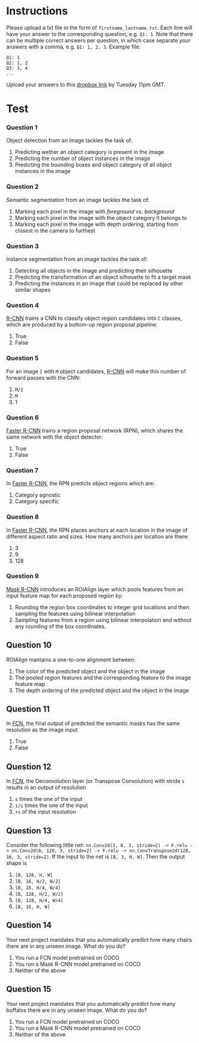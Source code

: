 # Instructions
Please upload a txt file in the form of `firstname_lastname.txt`. Each line will have your answer to the corresponding question, e.g. `Q1: 1`. Note that there can be multiple correct answers per question, in which case separate your answers with a comma, e.g. `Q1: 1, 2, 3`. Example file:
```
Q1: 1
Q2: 1, 2
Q3: 3, 4
...
```
Upload your answers to this [dropbox link][dropbox] by Tuesday 11pm GMT. 

# Test
### Question 1
Object detection from an image tackles the task of:
  1. Predicting wether an object category is present in the image
  2. Predicting the number of object instances in the image
  3. Predicting the bounding boxes and object category of all object instances in the image

### Question 2
Semantic segmentation from an image tackles the task of:
  1. Marking each pixel in the image with _foreground_ vs. _background_
  2. Marking each pixel in the image with the object category it belongs to
  3. Marking each pixel in the image with depth ordering, starting from closest in the camera to furthest

 ### Question 3
 Instance segmentation from an image tackles the task of:
   1. Detecting all objects in the image and predicting their silhouette
   2. Predicting the transformation of an object silhouette to fit a target mask
   3. Predicting the instances in an image that could be replaced by other similar shapes 

### Question 4
[R-CNN][rcnn] trains a CNN to classify object region candidates into `C` classes, which are produced by a bottom-up region proposal pipeline.
  1. True 
  2. False

### Question 5
For an image `I` with `M` object candidates, [R-CNN][rcnn] will make this number of forward passes with the CNN:
  1. `M/2`
  2. `M`
  3. 1

### Question 6
[Faster R-CNN][fasterrcnn] trains a region proposal network (RPN), which shares the same network with the object detector:
  1. True
  2. False

### Question 7
In [Faster R-CNN][fasterrcnn], the RPN predicts object regions which are:
  1. Category agnostic
  2. Category specific

### Question 8
In [Faster R-CNN][fasterrcnn], the RPN places anchors at each location in the image of different aspect ratio and sizes. How many anchors per location are there:
  1. 3
  2. 9
  3. 128

### Question 9
[Mask R-CNN][maskrcnn] introduces an ROIAlign layer which pools features from an input feature map for each proposed region by:
  1. Rounding the region box coordinates to integer grid locations and then sampling the features using bilinear interpolation
  2. Sampling features from a region using bilinear interpolation and without any rounding of the box coordinates.

## Question 10
ROIAlign mantains a one-to-one alignment between:
  1. The color of the predicted object and the object in the image
  2. The pooled region features and the corresponding feature to the image feature map
  3. The depth ordering of the predicted object and the object in the image

## Question 11
In [FCN][fcn], the final output of predicted the semantic masks has the same resolution as the image input
  1. True
  2. False 

## Question 12
In [FCN][fcn], the Deconvolution layer (or Transpose Convolution) with stride `s` results in an output of resolution
  1. `s` times the one of the input 
  2. `1/s` times the one of the input
  3. `+s` of the input resolution

## Question 13
Consider the following little net: `nn.Conv2d(3, 8, 3, stride=2) -> F.relu -> nn.Conv2d(8, 128, 3, stride=2) -> F.relu -> nn.ConvTranspose2d(128, 16, 3, stride=2)`. If the input to the net is `[B, 3, H, W]`. Then the output shape is
  1. `[B, 128, H, W]`
  2. `[B, 16, H/2, W/2]`
  3. `[B, 16, H/4, W/4]`
  4. `[B, 128, H/2, W/2]`
  5. `[B, 128, H/4, W/4]`
  6. `[B, 16, H, W]`

## Question 14
Your next project mandates that you automatically predict how many chairs there are in any unseen image. What do you do?
  1. You run a FCN model pretrained on COCO
  2. You run a Mask R-CNN model pretrained on COCO
  3. Neither of the above

## Question 15
Your next project mandates that you automatically predict how many buffalos there are in any unseen image. What do you do?
  1. You run a FCN model pretrained on COCO
  2. You run a Mask R-CNN model pretrained on COCO
  3. Neither of the above



[dropbox]: TODO
[rcnn]: https://arxiv.org/abs/1311.2524
[fasterrcnn]: https://arxiv.org/abs/1506.01497
[maskrcnn]: https://arxiv.org/abs/1703.06870
[fcn]: https://arxiv.org/abs/1411.4038
[unet]: https://arxiv.org/abs/1505.04597

